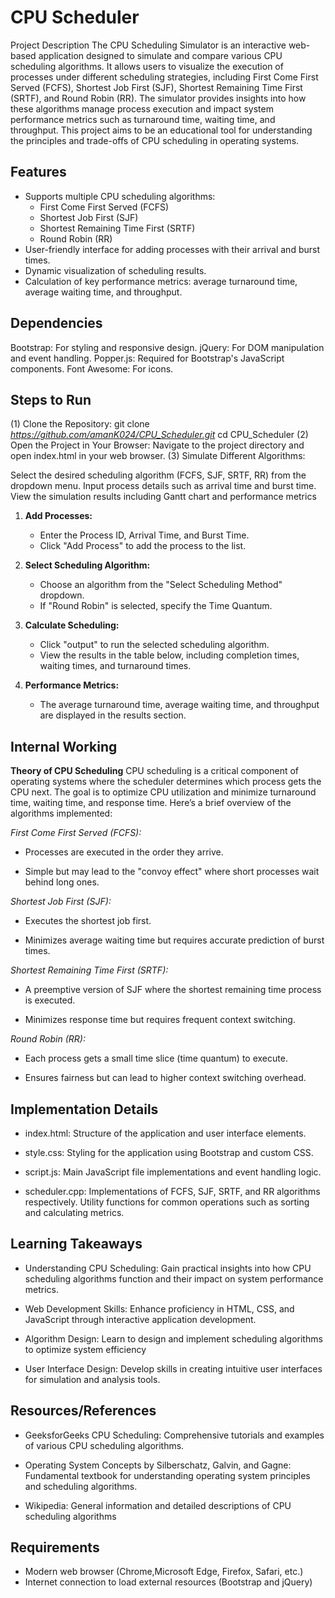 # CPU Scheduler

Project Description
The CPU Scheduling Simulator is an interactive web-based application designed to simulate and compare various CPU scheduling algorithms. It allows users to visualize the execution of processes under different scheduling strategies, including First Come First Served (FCFS), Shortest Job First (SJF), Shortest Remaining Time First (SRTF), and Round Robin (RR). The simulator provides insights into how these algorithms manage process execution and impact system performance metrics such as turnaround time, waiting time, and throughput. This project aims to be an educational tool for understanding the principles and trade-offs of CPU scheduling in operating systems.

## Features

- Supports multiple CPU scheduling algorithms:
  - First Come First Served (FCFS)
  - Shortest Job First (SJF)
  - Shortest Remaining Time First (SRTF)
  - Round Robin (RR)
- User-friendly interface for adding processes with their arrival and burst times.
- Dynamic visualization of scheduling results.
- Calculation of key performance metrics: average turnaround time, average waiting time, and throughput.


## Dependencies
Bootstrap: For styling and responsive design.
jQuery: For DOM manipulation and event handling.
Popper.js: Required for Bootstrap's JavaScript components.
Font Awesome: For icons.
## Steps to Run
(1) Clone the Repository:
git clone *https://github.com/amanK024/CPU_Scheduler.git*
cd CPU_Scheduler
(2) Open the Project in Your Browser:
Navigate to the project directory and open index.html in your web browser.
(3) Simulate Different Algorithms:

Select the desired scheduling algorithm (FCFS, SJF, SRTF, RR) from the dropdown menu.
Input process details such as arrival time and burst time.
View the simulation results including Gantt chart and performance metrics


1. **Add Processes:**
   - Enter the Process ID, Arrival Time, and Burst Time.
   - Click "Add Process" to add the process to the list.

2. **Select Scheduling Algorithm:**
   - Choose an algorithm from the "Select Scheduling Method" dropdown.
   - If "Round Robin" is selected, specify the Time Quantum.

3. **Calculate Scheduling:**
   - Click "output" to run the selected scheduling algorithm.
   - View the results in the table below, including completion times, waiting times, and turnaround times.

4. **Performance Metrics:**
   - The average turnaround time, average waiting time, and throughput are displayed in the results section.
  ## Internal Working
**Theory of CPU Scheduling**
CPU scheduling is a critical component of operating systems where the scheduler determines which process gets the CPU next. The goal is to optimize CPU utilization and minimize turnaround time, waiting time, and response time. Here’s a brief overview of the algorithms implemented:

*First Come First Served (FCFS):*

- Processes are executed in the order they arrive.

- Simple but may lead to the "convoy effect" where short processes wait behind long ones.

*Shortest Job First (SJF):*

- Executes the shortest job first.

- Minimizes average waiting time but requires accurate prediction of burst times.

*Shortest Remaining Time First (SRTF):*

- A preemptive version of SJF where the shortest remaining time process is executed.

- Minimizes response time but requires frequent context switching.

*Round Robin (RR):*

- Each process gets a small time slice (time quantum) to execute.

- Ensures fairness but can lead to higher context switching overhead.

## Implementation Details
- index.html: Structure of the application and user interface elements.

- style.css: Styling for the application using Bootstrap and custom CSS.

- script.js: Main JavaScript file implementations and event handling logic.

- scheduler.cpp:
 Implementations of FCFS, SJF, SRTF, and RR algorithms respectively.
 Utility functions for common operations such as sorting and calculating metrics.
 
## Learning Takeaways

- Understanding CPU Scheduling: Gain practical insights into how CPU scheduling algorithms function and their impact on system performance metrics.

- Web Development Skills: Enhance proficiency in HTML, CSS, and JavaScript through interactive application development.

- Algorithm Design: Learn to design and implement scheduling algorithms to optimize system efficiency

- User Interface Design: Develop skills in creating intuitive user interfaces for simulation and analysis tools.

## Resources/References
- GeeksforGeeks CPU Scheduling: Comprehensive tutorials and examples of various CPU scheduling algorithms.

- Operating System Concepts by Silberschatz, Galvin, and Gagne: Fundamental textbook for understanding operating system principles and scheduling algorithms.

- Wikipedia: General information and detailed descriptions of CPU scheduling algorithms

## Requirements

- Modern web browser (Chrome,Microsoft Edge, Firefox, Safari, etc.)
- Internet connection to load external resources (Bootstrap and jQuery)


